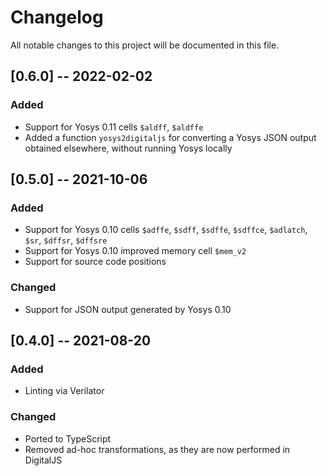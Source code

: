 # Changelog
All notable changes to this project will be documented in this file.

## [0.6.0] -- 2022-02-02

### Added

- Support for Yosys 0.11 cells `$aldff`, `$aldffe`
- Added a function `yosys2digitaljs` for converting a Yosys JSON output obtained elsewhere, without running Yosys locally

## [0.5.0] -- 2021-10-06

### Added

- Support for Yosys 0.10 cells `$adffe`, `$sdff`, `$sdffe`, `$sdffce`, `$adlatch`, `$sr`, `$dffsr`, `$dffsre`
- Support for Yosys 0.10 improved memory cell `$mem_v2`
- Support for source code positions

### Changed

- Support for JSON output generated by Yosys 0.10

## [0.4.0] -- 2021-08-20

### Added

- Linting via Verilator

### Changed

- Ported to TypeScript
- Removed ad-hoc transformations, as they are now performed in DigitalJS

